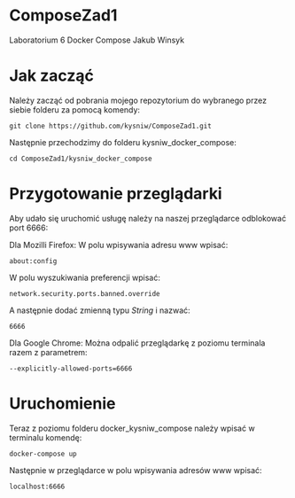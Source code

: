 # ComposeZad1
Laboratorium 6 Docker Compose
Jakub Winsyk

# Jak zacząć

Należy zacząć od pobrania mojego repozytorium do wybranego przez siebie folderu za pomocą komendy:
```
git clone https://github.com/kysniw/ComposeZad1.git
```

Następnie przechodzimy do folderu kysniw_docker_compose:
```
cd ComposeZad1/kysniw_docker_compose
```

# Przygotowanie przeglądarki
Aby udało się uruchomić usługę należy na naszej przeglądarce odblokować port 6666:

  Dla Mozilli Firefox:
  W polu wpisywania adresu www wpisać:

  `about:config`

  W polu wyszukiwania preferencji wpisać:

  `network.security.ports.banned.override`

  A następnie dodać zmienną typu *String* i nazwać:

  `6666`


  Dla Google Chrome:
  Można odpalić przeglądarkę z poziomu terminala razem z parametrem:

  `--explicitly-allowed-ports=6666`

# Uruchomienie
Teraz z poziomu folderu docker_kysniw_compose należy wpisać w terminalu komendę:
```
docker-compose up
```

Następnie w przeglądarce w polu wpisywania adresów www wpisać:

`localhost:6666`
